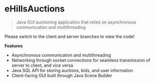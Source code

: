 # eHillsAuctions
>Java GUI auctioning application that relies on asynchronous communication and multithreading

Please switch to the client and server branches to view the code!

**Features**

- Asynchronous communication and multithreading
- Networking through socket connections for seamless transmission of server to client, and vice versa
- Java SQL API for storing auctions, bids, and user information
- Client-facing GUI built through Java Scene Builder
